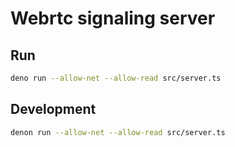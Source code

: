 # Webrtc signaling server

## Run

```sh
deno run --allow-net --allow-read src/server.ts
```

## Development

```sh
denon run --allow-net --allow-read src/server.ts
```
